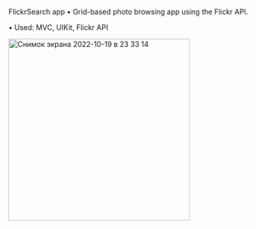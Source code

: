 FlickrSearch app
•	Grid-based photo browsing app using the Flickr API.

•	Used: MVC, UIKit, Flickr API


<img width="358" alt="Снимок экрана 2022-10-19 в 23 33 14" src="https://user-images.githubusercontent.com/71511290/196763833-daae4ae1-079e-455b-9c19-4a2f6f0b18b9.png">
